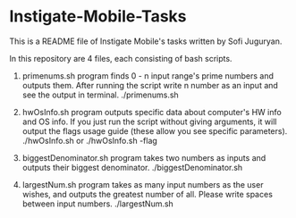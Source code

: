 # Instigate-Mobile-Tasks
This is a README file of Instigate Mobile's tasks written by Sofi Juguryan.

In this repository are 4 files, each consisting of bash scripts.

1. primenums.sh program finds 0 - n input range's prime numbers and outputs them.
After running the script write n number as an input and see the output in terminal.
./primenums.sh 

2. hwOsInfo.sh program outputs specific data about computer's HW info and OS info.
If you just run the script without giving arguments, it will output the flags usage guide (these allow you see specific parameters).
./hwOsInfo.sh  or  ./hwOsInfo.sh -flag
  
3. biggestDenominator.sh program takes two numbers as inputs and outputs their biggest denominator.
./biggestDenominator.sh
  
4. largestNum.sh program takes as many input numbers as the user wishes, and outputs the greatest number of all.
Please write spaces between input numbers. 
./largestNum.sh
